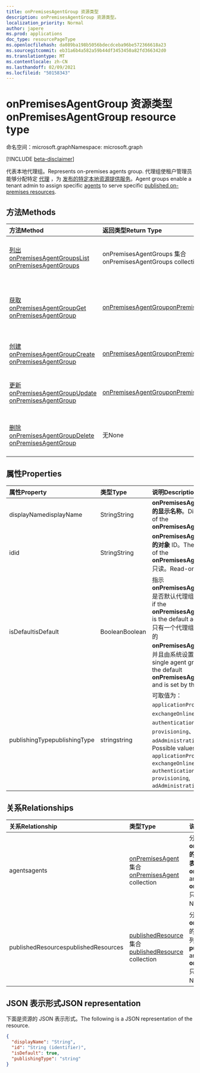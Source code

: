 ```yaml
---
title: onPremisesAgentGroup 资源类型
description: onPremisesAgentGroup 资源类型。
localization_priority: Normal
author: japere
ms.prod: applications
doc_type: resourcePageType
ms.openlocfilehash: da089ba198b5056bdecdceba96be572366618a23
ms.sourcegitcommit: eb31a6b4a582a59b44df3453450a82fd366342d0
ms.translationtype: MT
ms.contentlocale: zh-CN
ms.lasthandoff: 02/09/2021
ms.locfileid: "50158343"
---
```

# <a name="onpremisesagentgroup-resource-type"></a><span data-ttu-id="e7ee0-103">onPremisesAgentGroup 资源类型</span><span class="sxs-lookup"><span data-stu-id="e7ee0-103">onPremisesAgentGroup resource type</span></span>

<span data-ttu-id="e7ee0-104">命名空间：microsoft.graph</span><span class="sxs-lookup"><span data-stu-id="e7ee0-104">Namespace: microsoft.graph</span></span>

[!INCLUDE [beta-disclaimer](../../includes/beta-disclaimer.md)]

<span data-ttu-id="e7ee0-105">代表本地代理组。</span><span class="sxs-lookup"><span data-stu-id="e7ee0-105">Represents on-premises agents group.</span></span> <span data-ttu-id="e7ee0-106">代理组使租户管理员能够分配特定 [代理](onpremisesagent.md) ，为 [发布的特定本地资源提供服务](publishedresource.md)。</span><span class="sxs-lookup"><span data-stu-id="e7ee0-106">Agent groups enable a tenant admin to assign specific [agents](onpremisesagent.md) to serve specific [published on-premises resources](publishedresource.md).</span></span>

## <a name="methods"></a><span data-ttu-id="e7ee0-107">方法</span><span class="sxs-lookup"><span data-stu-id="e7ee0-107">Methods</span></span>

| <span data-ttu-id="e7ee0-108">方法</span><span class="sxs-lookup"><span data-stu-id="e7ee0-108">Method</span></span>       | <span data-ttu-id="e7ee0-109">返回类型</span><span class="sxs-lookup"><span data-stu-id="e7ee0-109">Return Type</span></span> | <span data-ttu-id="e7ee0-110">说明</span><span class="sxs-lookup"><span data-stu-id="e7ee0-110">Description</span></span> |
|:-------------|:------------|:------------|
| [<span data-ttu-id="e7ee0-111">列出 onPremisesAgentGroups</span><span class="sxs-lookup"><span data-stu-id="e7ee0-111">List onPremisesAgentGroups</span></span>](../api/onpremisesagentgroup-list.md) | <span data-ttu-id="e7ee0-112">onPremisesAgentGroups 集合</span><span class="sxs-lookup"><span data-stu-id="e7ee0-112">onPremisesAgentGroups collection</span></span> | <span data-ttu-id="e7ee0-113">获取 **onPremisesAgentGroup** 对象集合。</span><span class="sxs-lookup"><span data-stu-id="e7ee0-113">Get an **onPremisesAgentGroup** objects collection.</span></span> |
| [<span data-ttu-id="e7ee0-114">获取 onPremisesAgentGroup</span><span class="sxs-lookup"><span data-stu-id="e7ee0-114">Get onPremisesAgentGroup</span></span>](../api/onpremisesagentgroup-get.md) | [<span data-ttu-id="e7ee0-115">onPremisesAgentGroup</span><span class="sxs-lookup"><span data-stu-id="e7ee0-115">onPremisesAgentGroup</span></span>](onpremisesagentgroup.md) | <span data-ttu-id="e7ee0-116">读取 **onPremisesAgentGroup** 对象的属性和关系。</span><span class="sxs-lookup"><span data-stu-id="e7ee0-116">Read the properties and relationships of an **onPremisesAgentGroup** object.</span></span> |
| [<span data-ttu-id="e7ee0-117">创建 onPremisesAgentGroup</span><span class="sxs-lookup"><span data-stu-id="e7ee0-117">Create onPremisesAgentGroup</span></span>](../api/onpremisesagentgroup-post.md)  | [<span data-ttu-id="e7ee0-118">onPremisesAgentGroup</span><span class="sxs-lookup"><span data-stu-id="e7ee0-118">onPremisesAgentGroup</span></span>](onpremisesagentgroup.md) | <span data-ttu-id="e7ee0-119">创建新的 **onPremisesAgentGroup**。</span><span class="sxs-lookup"><span data-stu-id="e7ee0-119">Create a new **onPremisesAgentGroup**.</span></span> |
| [<span data-ttu-id="e7ee0-120">更新 onPremisesAgentGroup</span><span class="sxs-lookup"><span data-stu-id="e7ee0-120">Update onPremisesAgentGroup</span></span>](../api/onpremisesagentgroup-update.md) | [<span data-ttu-id="e7ee0-121">onPremisesAgentGroup</span><span class="sxs-lookup"><span data-stu-id="e7ee0-121">onPremisesAgentGroup</span></span>](onpremisesagentgroup.md) | <span data-ttu-id="e7ee0-122">更新 **onPremisesAgentGroup** 对象。</span><span class="sxs-lookup"><span data-stu-id="e7ee0-122">Update an **onPremisesAgentGroup** object.</span></span> |
| [<span data-ttu-id="e7ee0-123">删除 onPremisesAgentGroup</span><span class="sxs-lookup"><span data-stu-id="e7ee0-123">Delete  onPremisesAgentGroup</span></span>](../api/onpremisesagentgroup-delete.md) | <span data-ttu-id="e7ee0-124">无</span><span class="sxs-lookup"><span data-stu-id="e7ee0-124">None</span></span> | <span data-ttu-id="e7ee0-125">删除 **onPremisesAgentGroup** 对象。</span><span class="sxs-lookup"><span data-stu-id="e7ee0-125">Delete an **onPremisesAgentGroup** object.</span></span> |

## <a name="properties"></a><span data-ttu-id="e7ee0-126">属性</span><span class="sxs-lookup"><span data-stu-id="e7ee0-126">Properties</span></span>

| <span data-ttu-id="e7ee0-127">属性</span><span class="sxs-lookup"><span data-stu-id="e7ee0-127">Property</span></span>     | <span data-ttu-id="e7ee0-128">类型</span><span class="sxs-lookup"><span data-stu-id="e7ee0-128">Type</span></span>        | <span data-ttu-id="e7ee0-129">说明</span><span class="sxs-lookup"><span data-stu-id="e7ee0-129">Description</span></span> |
|:-------------|:------------|:------------|
|<span data-ttu-id="e7ee0-130">displayName</span><span class="sxs-lookup"><span data-stu-id="e7ee0-130">displayName</span></span>|<span data-ttu-id="e7ee0-131">String</span><span class="sxs-lookup"><span data-stu-id="e7ee0-131">String</span></span>|<span data-ttu-id="e7ee0-132">**onPremisesAgentGroup 的显示名称**。</span><span class="sxs-lookup"><span data-stu-id="e7ee0-132">Display name of the **onPremisesAgentGroup**.</span></span>|
|<span data-ttu-id="e7ee0-133">id</span><span class="sxs-lookup"><span data-stu-id="e7ee0-133">id</span></span>|<span data-ttu-id="e7ee0-134">String</span><span class="sxs-lookup"><span data-stu-id="e7ee0-134">String</span></span>| <span data-ttu-id="e7ee0-135">**onPremisesAgentGroup 的对象** ID。</span><span class="sxs-lookup"><span data-stu-id="e7ee0-135">The object ID of the **onPremisesAgentGroup**.</span></span> <span data-ttu-id="e7ee0-136">只读。</span><span class="sxs-lookup"><span data-stu-id="e7ee0-136">Read-only.</span></span>|
|<span data-ttu-id="e7ee0-137">isDefault</span><span class="sxs-lookup"><span data-stu-id="e7ee0-137">isDefault</span></span>|<span data-ttu-id="e7ee0-138">Boolean</span><span class="sxs-lookup"><span data-stu-id="e7ee0-138">Boolean</span></span>|<span data-ttu-id="e7ee0-139">指示 **onPremisesAgentGroup** 是否默认代理组。</span><span class="sxs-lookup"><span data-stu-id="e7ee0-139">Indicates if the **onPremisesAgentGroup** is the default agent group.</span></span> <span data-ttu-id="e7ee0-140">只有一个代理组可以是默认的 **onPremisesAgentGroup，** 并且由系统设置。</span><span class="sxs-lookup"><span data-stu-id="e7ee0-140">Only a single agent group can be the default **onPremisesAgentGroup** and is set by the system.</span></span>|
|<span data-ttu-id="e7ee0-141">publishingType</span><span class="sxs-lookup"><span data-stu-id="e7ee0-141">publishingType</span></span>|<span data-ttu-id="e7ee0-142">string</span><span class="sxs-lookup"><span data-stu-id="e7ee0-142">string</span></span>| <span data-ttu-id="e7ee0-143">可取值为：`applicationProxy`、`exchangeOnline`、`authentication`、`provisioning`、`adAdministration`。</span><span class="sxs-lookup"><span data-stu-id="e7ee0-143">Possible values are: `applicationProxy`, `exchangeOnline`, `authentication`, `provisioning`, `adAdministration`.</span></span>|

## <a name="relationships"></a><span data-ttu-id="e7ee0-144">关系</span><span class="sxs-lookup"><span data-stu-id="e7ee0-144">Relationships</span></span>

| <span data-ttu-id="e7ee0-145">关系</span><span class="sxs-lookup"><span data-stu-id="e7ee0-145">Relationship</span></span> | <span data-ttu-id="e7ee0-146">类型</span><span class="sxs-lookup"><span data-stu-id="e7ee0-146">Type</span></span>        | <span data-ttu-id="e7ee0-147">说明</span><span class="sxs-lookup"><span data-stu-id="e7ee0-147">Description</span></span> |
|:-------------|:------------|:------------|
|<span data-ttu-id="e7ee0-148">agents</span><span class="sxs-lookup"><span data-stu-id="e7ee0-148">agents</span></span>|<span data-ttu-id="e7ee0-149">[onPremisesAgent](onpremisesagent.md) 集合</span><span class="sxs-lookup"><span data-stu-id="e7ee0-149">[onPremisesAgent](onpremisesagent.md) collection</span></span>| <span data-ttu-id="e7ee0-150">分配给 **onPremisesAgentGroup** **的 onPremisesAgent 列表**。</span><span class="sxs-lookup"><span data-stu-id="e7ee0-150">List of **onPremisesAgent** that are assigned to an **onPremisesAgentGroup**.</span></span> <span data-ttu-id="e7ee0-151">只读。</span><span class="sxs-lookup"><span data-stu-id="e7ee0-151">Read-only.</span></span> <span data-ttu-id="e7ee0-152">可为 NULL。</span><span class="sxs-lookup"><span data-stu-id="e7ee0-152">Nullable.</span></span>|
|<span data-ttu-id="e7ee0-153">publishedResources</span><span class="sxs-lookup"><span data-stu-id="e7ee0-153">publishedResources</span></span>|<span data-ttu-id="e7ee0-154">[publishedResource](publishedresource.md) 集合</span><span class="sxs-lookup"><span data-stu-id="e7ee0-154">[publishedResource](publishedresource.md) collection</span></span>| <span data-ttu-id="e7ee0-155">分配给 **onPremisesAgentGroup** 的 **publishedResource** 列表。</span><span class="sxs-lookup"><span data-stu-id="e7ee0-155">List of **publishedResource** that are assigned to an **onPremisesAgentGroup**.</span></span> <span data-ttu-id="e7ee0-156">只读。</span><span class="sxs-lookup"><span data-stu-id="e7ee0-156">Read-only.</span></span> <span data-ttu-id="e7ee0-157">可为 Null。</span><span class="sxs-lookup"><span data-stu-id="e7ee0-157">Nullable.</span></span>|

## <a name="json-representation"></a><span data-ttu-id="e7ee0-158">JSON 表示形式</span><span class="sxs-lookup"><span data-stu-id="e7ee0-158">JSON representation</span></span>

<span data-ttu-id="e7ee0-159">下面是资源的 JSON 表示形式。</span><span class="sxs-lookup"><span data-stu-id="e7ee0-159">The following is a JSON representation of the resource.</span></span>

<!-- {
  "blockType": "resource",
  "optionalProperties": [

  ],
  "@odata.type": "microsoft.graph.onPremisesAgentGroup",
  "keyProperty": "id"
}-->

```json
{
  "displayName": "String",
  "id": "String (identifier)",
  "isDefault": true,
  "publishingType": "string"
}
```

<!-- uuid: 16cd6b66-4b1a-43a1-adaf-3a886856ed98
2019-02-04 14:57:30 UTC -->
<!-- {
  "type": "#page.annotation",
  "description": "onPremisesAgentGroup resource",
  "keywords": "",
  "section": "documentation",
  "tocPath": ""
}-->




